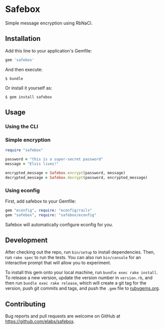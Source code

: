# Safebox

Simple message encryption using RbNaCl.

## Installation

Add this line to your application's Gemfile:

```ruby
gem 'safebox'
```

And then execute:

    $ bundle

Or install it yourself as:

    $ gem install safebox

## Usage

### Using the CLI

### Simple encryption

``` ruby
require "safebox"

password = "this is a super-secret password"
message = "Elvis lives!"

encrypted_message = Safebox.encrypt(password, message)
decrypted_message = Safebox.decrypt(password, encrypted_message)
```

### Using econfig

First, add safebox to your Gemfile:

``` ruby
gem "econfig", require: "econfig/rails"
gem "safebox", require: "safebox/econfig"
```

Safebox will automatically configure econfig for you.

## Development

After checking out the repo, run `bin/setup` to install dependencies. Then, run
`rake spec` to run the tests. You can also run `bin/console` for an interactive
prompt that will allow you to experiment.

To install this gem onto your local machine, run `bundle exec rake install`. To
release a new version, update the version number in `version.rb`, and then run
`bundle exec rake release`, which will create a git tag for the version, push
git commits and tags, and push the `.gem` file to
[rubygems.org](https://rubygems.org).

## Contributing

Bug reports and pull requests are welcome on GitHub at https://github.com/elabs/safebox.
